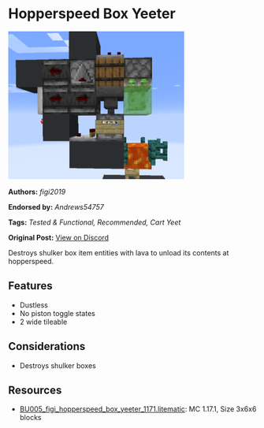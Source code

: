 # Hopperspeed Box Yeeter
<img alt="box_yeeter.png" src="images/box_yeeter.png?raw=1" height="300px">

**Authors:** *figi2019*

**Endorsed by:** *Andrews54757*

**Tags:** *Tested & Functional, Recommended, Cart Yeet*

**Original Post:** [View on Discord](https://discord.com/channels/1375556143186837695/1388177948129099889)

Destroys shulker box item entities with lava to unload its contents at hopperspeed.

## Features
- Dustless
- No piston toggle states
- 2 wide tileable

## Considerations
- Destroys shulker boxes

## Resources
- [BU005_figi_hopperspeed_box_yeeter_1171.litematic](attachments/BU005_figi_hopperspeed_box_yeeter_1171.litematic): MC 1.17.1, Size 3x6x6 blocks
